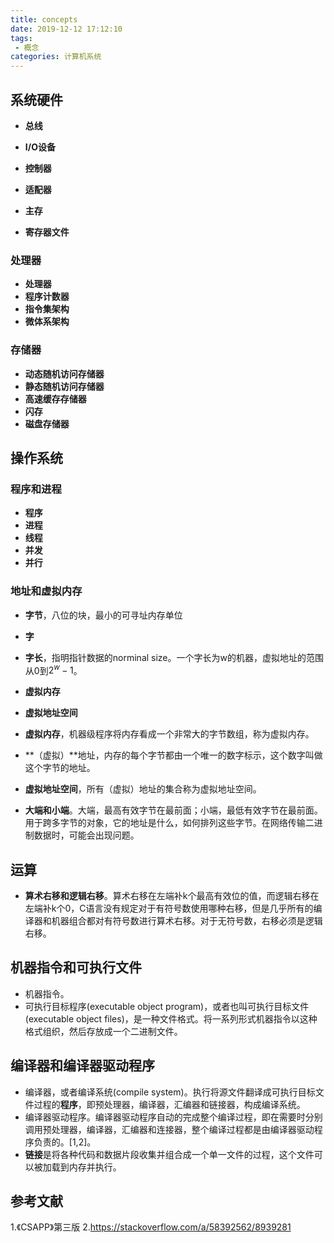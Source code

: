 ```yaml
---
title: concepts
date: 2019-12-12 17:12:10
tags:
 - 概念
categories: 计算机系统
---
```



## 系统硬件
- **总线**
- **I/O设备**
- **控制器**
- **适配器**
- **主存**

- **寄存器文件**

### 处理器
- **处理器**
- **程序计数器**
- **指令集架构**
- **微体系架构**

### 存储器
- **动态随机访问存储器**
- **静态随机访问存储器**
- **高速缓存存储器**
- **闪存**
- **磁盘存储器**

## 操作系统

### 程序和进程
- **程序**
- **进程**
- **线程**
- **并发**
- **并行**

### 地址和虚拟内存
- **字节**，八位的块，最小的可寻址内存单位
- **字**
- **字长**，指明指针数据的norminal size。一个字长为w的机器，虚拟地址的范围从0到$2^w -1$。

- **虚拟内存**
- **虚拟地址空间**
- **虚拟内存**，机器级程序将内存看成一个非常大的字节数组，称为虚拟内存。
- **（虚拟）**地址，内存的每个字节都由一个唯一的数字标示，这个数字叫做这个字节的地址。
- **虚拟地址空间**，所有（虚拟）地址的集合称为虚拟地址空间。
- **大端和小端**。大端，最高有效字节在最前面；小端，最低有效字节在最前面。用于跨多字节的对象，它的地址是什么，如何排列这些字节。在网络传输二进制数据时，可能会出现问题。


## 运算
- **算术右移和逻辑右移**。算术右移在左端补k个最高有效位的值，而逻辑右移在左端补k个0，C语言没有规定对于有符号数使用哪种右移，但是几乎所有的编译器和机器组合都对有符号数进行算术右移。对于无符号数，右移必须是逻辑右移。

## 机器指令和可执行文件
- 机器指令。
- 可执行目标程序(executable object program)，或者也叫可执行目标文件(executable object files)，是一种文件格式。将一系列形式机器指令以这种格式组织，然后存放成一个二进制文件。

## 编译器和编译器驱动程序
- 编译器，或者编译系统(compile system)。执行将源文件翻译成可执行目标文件过程的**程序**，即预处理器，编译器，汇编器和链接器，构成编译系统。
- 编译器驱动程序。编译器驱动程序自动的完成整个编译过程，即在需要时分别调用预处理器，编译器，汇编器和连接器，整个编译过程都是由编译器驱动程序负责的。[1,2]。
- **链接**是将各种代码和数据片段收集并组合成一个单一文件的过程，这个文件可以被加载到内存并执行。



## 参考文献
1.《CSAPP》第三版
2.https://stackoverflow.com/a/58392562/8939281
